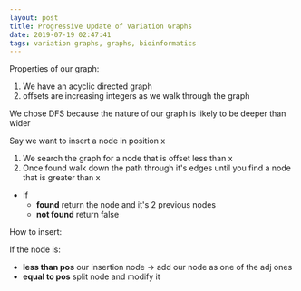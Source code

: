 ```yaml
---
layout: post
title: Progressive Update of Variation Graphs
date: 2019-07-19 02:47:41
tags: variation graphs, graphs, bioinformatics
---
```


Properties of our graph:
 
 1. We have an acyclic directed graph
 2. offsets are increasing integers as we walk through the graph

We chose DFS because the nature of our graph is likely to be deeper than wider

Say we want to insert a node in position x

1. We search the graph for a node that is offset less than x
2. Once found walk down the path through it's edges until you find a node that is greater than x
 - If
     * **found** return the node and it's 2 previous nodes
     * **not found** return false


How to insert:

 If the node is:
 
  - **less than pos** our insertion node -> add our node as one of the adj ones
  - **equal to pos** split node and modify it
